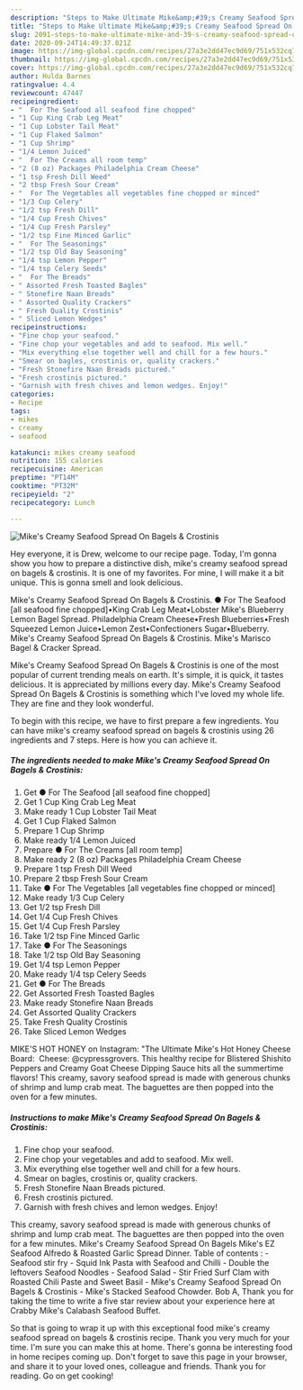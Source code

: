 ```yaml
---
description: "Steps to Make Ultimate Mike&amp;#39;s Creamy Seafood Spread On Bagels &amp;amp; Crostinis"
title: "Steps to Make Ultimate Mike&amp;#39;s Creamy Seafood Spread On Bagels &amp;amp; Crostinis"
slug: 2091-steps-to-make-ultimate-mike-and-39-s-creamy-seafood-spread-on-bagels-and-amp-crostinis
date: 2020-09-24T14:49:37.021Z
image: https://img-global.cpcdn.com/recipes/27a3e2dd47ec9d69/751x532cq70/mikes-creamy-seafood-spread-on-bagels-crostinis-recipe-main-photo.jpg
thumbnail: https://img-global.cpcdn.com/recipes/27a3e2dd47ec9d69/751x532cq70/mikes-creamy-seafood-spread-on-bagels-crostinis-recipe-main-photo.jpg
cover: https://img-global.cpcdn.com/recipes/27a3e2dd47ec9d69/751x532cq70/mikes-creamy-seafood-spread-on-bagels-crostinis-recipe-main-photo.jpg
author: Hulda Barnes
ratingvalue: 4.4
reviewcount: 47447
recipeingredient:
- "  For The Seafood all seafood fine chopped"
- "1 Cup King Crab Leg Meat"
- "1 Cup Lobster Tail Meat"
- "1 Cup Flaked Salmon"
- "1 Cup Shrimp"
- "1/4 Lemon Juiced"
- "  For The Creams all room temp"
- "2 (8 oz) Packages Philadelphia Cream Cheese"
- "1 tsp Fresh Dill Weed"
- "2 tbsp Fresh Sour Cream"
- "  For The Vegetables all vegetables fine chopped or minced"
- "1/3 Cup Celery"
- "1/2 tsp Fresh Dill"
- "1/4 Cup Fresh Chives"
- "1/4 Cup Fresh Parsley"
- "1/2 tsp Fine Minced Garlic"
- "  For The Seasonings"
- "1/2 tsp Old Bay Seasoning"
- "1/4 tsp Lemon Pepper"
- "1/4 tsp Celery Seeds"
- "  For The Breads"
- " Assorted Fresh Toasted Bagles"
- " Stonefire Naan Breads"
- " Assorted Quality Crackers"
- " Fresh Quality Crostinis"
- " Sliced Lemon Wedges"
recipeinstructions:
- "Fine chop your seafood."
- "Fine chop your vegetables and add to seafood. Mix well."
- "Mix everything else together well and chill for a few hours."
- "Smear on bagles, crostinis or, quality crackers."
- "Fresh Stonefire Naan Breads pictured."
- "Fresh crostinis pictured."
- "Garnish with fresh chives and lemon wedges. Enjoy!"
categories:
- Recipe
tags:
- mikes
- creamy
- seafood

katakunci: mikes creamy seafood 
nutrition: 155 calories
recipecuisine: American
preptime: "PT14M"
cooktime: "PT32M"
recipeyield: "2"
recipecategory: Lunch

---
```



![Mike&#39;s Creamy Seafood Spread On Bagels &amp; Crostinis](https://img-global.cpcdn.com/recipes/27a3e2dd47ec9d69/751x532cq70/mikes-creamy-seafood-spread-on-bagels-crostinis-recipe-main-photo.jpg)

Hey everyone, it is Drew, welcome to our recipe page. Today, I'm gonna show you how to prepare a distinctive dish, mike&#39;s creamy seafood spread on bagels &amp; crostinis. It is one of my favorites. For mine, I will make it a bit unique. This is gonna smell and look delicious.

Mike&#39;s Creamy Seafood Spread On Bagels &amp; Crostinis. ● For The Seafood [all seafood fine chopped]•King Crab Leg Meat•Lobster Mike&#39;s Blueberry Lemon Bagel Spread. Philadelphia Cream Cheese•Fresh Blueberries•Fresh Squeezed Lemon Juice•Lemon Zest•Confectioners Sugar•Blueberry. Mike&#39;s Creamy Seafood Spread On Bagels &amp; Crostinis. Mike&#39;s Marisco Bagel &amp; Cracker Spread.

Mike&#39;s Creamy Seafood Spread On Bagels &amp; Crostinis is one of the most popular of current trending meals on earth. It's simple, it is quick, it tastes delicious. It is appreciated by millions every day. Mike&#39;s Creamy Seafood Spread On Bagels &amp; Crostinis is something which I've loved my whole life. They are fine and they look wonderful.


To begin with this recipe, we have to first prepare a few ingredients. You can have mike&#39;s creamy seafood spread on bagels &amp; crostinis using 26 ingredients and 7 steps. Here is how you can achieve it.

<!--inarticleads1-->

##### The ingredients needed to make Mike&#39;s Creamy Seafood Spread On Bagels &amp; Crostinis:

1. Get  ● For The Seafood [all seafood fine chopped]
1. Get 1 Cup King Crab Leg Meat
1. Make ready 1 Cup Lobster Tail Meat
1. Get 1 Cup Flaked Salmon
1. Prepare 1 Cup Shrimp
1. Make ready 1/4 Lemon Juiced
1. Prepare  ● For The Creams [all room temp]
1. Make ready 2 (8 oz) Packages Philadelphia Cream Cheese
1. Prepare 1 tsp Fresh Dill Weed
1. Prepare 2 tbsp Fresh Sour Cream
1. Take  ● For The Vegetables [all vegetables fine chopped or minced]
1. Make ready 1/3 Cup Celery
1. Get 1/2 tsp Fresh Dill
1. Get 1/4 Cup Fresh Chives
1. Get 1/4 Cup Fresh Parsley
1. Take 1/2 tsp Fine Minced Garlic
1. Take  ● For The Seasonings
1. Take 1/2 tsp Old Bay Seasoning
1. Get 1/4 tsp Lemon Pepper
1. Make ready 1/4 tsp Celery Seeds
1. Get  ● For The Breads
1. Get  Assorted Fresh Toasted Bagles
1. Make ready  Stonefire Naan Breads
1. Get  Assorted Quality Crackers
1. Take  Fresh Quality Crostinis
1. Take  Sliced Lemon Wedges


MIKE&#39;S HOT HONEY on Instagram: &#34;The Ultimate Mike&#39;s Hot Honey Cheese Board:⁣⁣ ⁣⁣ Cheese: @cypressgrovers. This healthy recipe for Blistered Shishito Peppers and Creamy Goat Cheese Dipping Sauce hits all the summertime flavors! This creamy, savory seafood spread is made with generous chunks of shrimp and lump crab meat. The baguettes are then popped into the oven for a few minutes. 

<!--inarticleads2-->

##### Instructions to make Mike&#39;s Creamy Seafood Spread On Bagels &amp; Crostinis:

1. Fine chop your seafood.
1. Fine chop your vegetables and add to seafood. Mix well.
1. Mix everything else together well and chill for a few hours.
1. Smear on bagles, crostinis or, quality crackers.
1. Fresh Stonefire Naan Breads pictured.
1. Fresh crostinis pictured.
1. Garnish with fresh chives and lemon wedges. Enjoy!


This creamy, savory seafood spread is made with generous chunks of shrimp and lump crab meat. The baguettes are then popped into the oven for a few minutes. Mike&#39;s Creamy Seafood Spread On Bagels Mike&#39;s EZ Seafood Alfredo &amp; Roasted Garlic Spread Dinner. Table of contents : - Seafood stir fry - Squid Ink Pasta with Seafood and Chilli - Double the leftovers Seafood Noodles - Seafood Salad - Stir Fried Surf Clam with Roasted Chili Paste and Sweet Basil - Mike&#39;s Creamy Seafood Spread On Bagels &amp; Crostinis - Mike&#39;s Stacked Seafood Chowder. Bob A, Thank you for taking the time to write a five star review about your experience here at Crabby Mike&#39;s Calabash Seafood Buffet. 

So that is going to wrap it up with this exceptional food mike&#39;s creamy seafood spread on bagels &amp; crostinis recipe. Thank you very much for your time. I'm sure you can make this at home. There's gonna be interesting food in home recipes coming up. Don't forget to save this page in your browser, and share it to your loved ones, colleague and friends. Thank you for reading. Go on get cooking!
